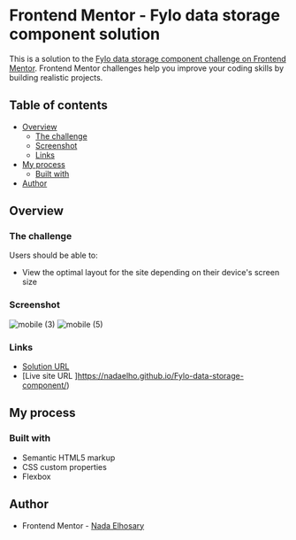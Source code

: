 # Frontend Mentor - Fylo data storage component solution

This is a solution to the [Fylo data storage component challenge on Frontend Mentor](https://www.frontendmentor.io/challenges/fylo-data-storage-component-1dZPRbV5n). Frontend Mentor challenges help you improve your coding skills by building realistic projects. 

## Table of contents

- [Overview](#overview)
  - [The challenge](#the-challenge)
  - [Screenshot](#screenshot)
  - [Links](#links)
- [My process](#my-process)
  - [Built with](#built-with)
- [Author](#author)


## Overview

### The challenge

Users should be able to:

- View the optimal layout for the site depending on their device's screen size

### Screenshot
![mobile (3)](https://user-images.githubusercontent.com/90730411/213885793-fa12d1fc-ff0a-48c7-a88c-d5e25bd3604b.png)
![mobile (5)](https://user-images.githubusercontent.com/90730411/213885811-cb752c1f-8451-4419-aafe-a3ac7244471c.png)

### Links

- [Solution URL ](https://github.com/NadaElho/Fylo-data-storage-component)
- [Live site URL ]https://nadaelho.github.io/Fylo-data-storage-component/)

## My process

### Built with

- Semantic HTML5 markup
- CSS custom properties
- Flexbox

## Author

- Frontend Mentor - [Nada Elhosary](https://www.frontendmentor.io/profile/NadaElho)
